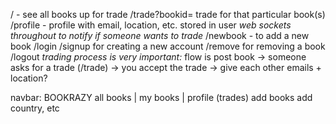 / - see all books up for trade
/trade?bookid= trade for that particular book(s)
/profile - profile with email, location, etc. stored in user
_web sockets throughout to notify if someone wants to trade_
/newbook - to add a new book
/login
/signup for creating a new account
/remove for removing a book
/logout
_trading process is very important:_
flow is post book -> someone asks for a trade (/trade) -> you accept the trade -> give each other emails + location?

navbar:
BOOKRAZY        all books | my books | profile
                (trades)    add books   add country, etc 